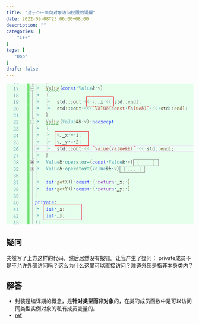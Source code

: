 ```yaml
---
title: "对于c++面向对象访问权限的误解"
date: 2022-09-08T23:06:00+08:00
description: ""
categories: [
	"C++"
]	
tags: [
   "Oop"
]
draft: false
---
```

![visit_private](visit_private.png)

## 疑问
突然写了上方这样的代码，然后居然没有报错。让我产生了疑问：
private成员不是不允许外部访问吗？这么为什么这里可以直接访问？难道外部是指非本身类内？

## 解答
+ 封装是编译期的概念，是**针对类型而非对象**的，在类的成员函数中是可以访问同类型实例对象的私有成员变量的。
+ [ref](https://www.cnblogs.com/woshizhizhong-tech/p/8450475.html)

